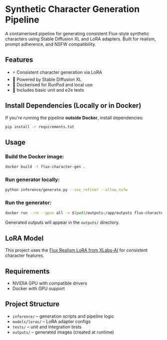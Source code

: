 # Synthetic Character Generation Pipeline

A containerised pipeline for generating consistent Flux-style synthetic characters using Stable Diffusion XL and LoRA adapters. Built for realism, prompt adherence, and NSFW compatibility.

## Features
- ⚡ Consistent character generation via LoRA
- 🧠 Powered by Stable Diffusion XL
- 🐳 Dockerised for RunPod and local use
- 🧪 Includes basic unit and e2e tests

## Install Dependencies (Locally or in Docker)

If you're running the pipeline **outside Docker**, install dependencies:

```bash
pip install -r requirements.txt
```

## Usage


### Build the Docker image:

```bash
docker build -t flux-character-gen .
```
### Run generator locally:

```bash
python inference/generate.py --use_refiner --allow_nsfw
```
### Run the generator:

```bash
docker run --rm --gpus all -v $(pwd)/outputs:/app/outputs flux-character-gen
```

Generated outputs will appear in the `outputs/` directory.

## LoRA Model

This project uses the [Flux Realism LoRA from XLabs-AI](https://huggingface.co/XLabs-AI/flux-RealismLora/tree/main) for consistent character features.

## Requirements

- NVIDIA GPU with compatible drivers
- Docker with GPU support

## Project Structure

- `inference/` – generation scripts and pipeline logic  
- `models/loras/` – LoRA adapter configs  
- `tests/` – unit and integration tests  
- `outputs/` – generated images (created at runtime)
